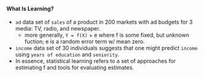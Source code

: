 #### What Is Learning?

* `ad` data set of `sales` of a product in 200 markets with ad budgets for 3 media: TV, radio, and newspaper.
  * more generally, `Y = f(X)` + e where f is some fixed, but unknown fuction; e is a random error term w/ mean zero.
* `income` data set of 30 individuals suggests that one might predict `income` using `years of education` and `seniority`.
* In essence, statistical learning refers to a set of approaches for estimating f and tools for evaluating estimates.
